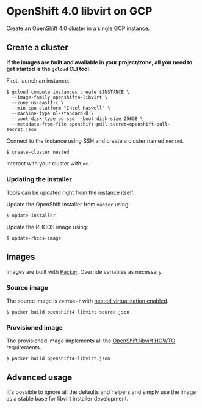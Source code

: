 # OpenShift 4.0 libvirt on GCP

Create an [OpenShift 4.0](https://github.com/openshift/installer) cluster in a single GCP instance.

## Create a cluster

**If the images are built and available in your project/zone, all you need to get started is the `gcloud` CLI tool.**

First, launch an instance.

```shell
$ gcloud compute instances create $INSTANCE \
  --image-family openshift4-libvirt \
  --zone us-east1-c \
  --min-cpu-platform "Intel Haswell" \
  --machine-type n1-standard-8 \
  --boot-disk-type pd-ssd --boot-disk-size 256GB \
  --metadata-from-file openshift-pull-secret=openshift-pull-secret.json
```

Connect to the instance using SSH and create a cluster named `nested`.

```shell
$ create-cluster nested
```

Interact with your cluster with `oc`.

### Updating the installer

Tools can be updated right from the instance itself.

Update the OpenShift installer from `master` using:

```shell
$ update-installer
```

Update the RHCOS image using:

```shell
$ update-rhcos-image
```

## Images

Images are built with [Packer](https://www.packer.io). Override variables as necessary.

### Source image

The source image is `centos-7` with [nested virtualization enabled](https://cloud.google.com/compute/docs/instances/enable-nested-virtualization-vm-instances#restrictions).

```shell
$ packer build openshift4-libvirt-source.json
```

### Provisioned image

The provisioned image implements all the [OpenShift libvirt HOWTO](https://github.com/openshift/installer/blob/master/docs/dev/libvirt-howto.md) requirements.

```shell
$ packer build openshift4-libvirt.json
```

## Advanced usage

It's possible to ignore all the defaults and helpers and simply use the image as a stable base for libvirt installer development.
